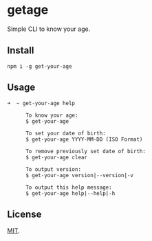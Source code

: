 # getage

Simple CLI to know your age. 

## Install

```
npm i -g get-your-age
```

## Usage

```
➜  ~ get-your-age help
   
      To know your age:
      $ get-your-age
  
      To set your date of birth:
      $ get-your-age YYYY-MM-DD (ISO Format)
  
      To remove previously set date of birth:
      $ get-your-age clear
  
      To output version:
      $ get-your-age version|--version|-v
  
      To output this help message:
      $ get-your-age help|--help|-h
```

## License

[MIT](LICENSE).